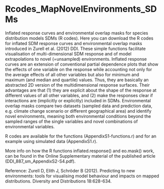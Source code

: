 # Rcodes_MapNovelEnvironments_SDMs
Inflated response curves and environmental overlap masks for species distribution models SDMs (R codes). Here you can download the R codes for inflated SDM response curves and environmental overlap masks introduced in Zurell et al. (2012) DDI. These simple functions facilitate visualisation of multi-dimensional SDM response and of model extrapolations to novel (=unsampled) environments.  Inflated response curves are an extension of conventional partial dependence plots that show the effects of one variable on the response while accounting not only for the average effects of all other variables but also for minimum and maximum (and median and quartile) values. Thus, they are basically an abstracted 2D version of the multidimensional response surfaces. Their advantages are that (1) they are explicit about the shape of the response at different values of all other variables, and (2) make the responses clear if interactions are (implicitly or explicitly) included in SDMs.  Environmental overlap masks compare two datasets (sampled data and prediction data, e.g. climate change scenario or different geographical area) and identify novel environments, meaning both environmental conditions beyond the sampled ranges of the single variables and novel combinations of environmental variables. 

R codes are available for the functions (AppendixS1-functions.r) and for an example using simulated data (AppendixS1.r). 

More info on how the R functions inflated.response() and eo.mask() work, can be found in the Online Supplementary material of the published article (DDI_887_sm_AppendixS2-S4.pdf).

Reference: Zurell D, Elith J, Schröder B (2012). Predicting to new environments: tools for visualising model behaviour and impacts on mapped distributions. Diversity and Distributions 18:628-634. 
